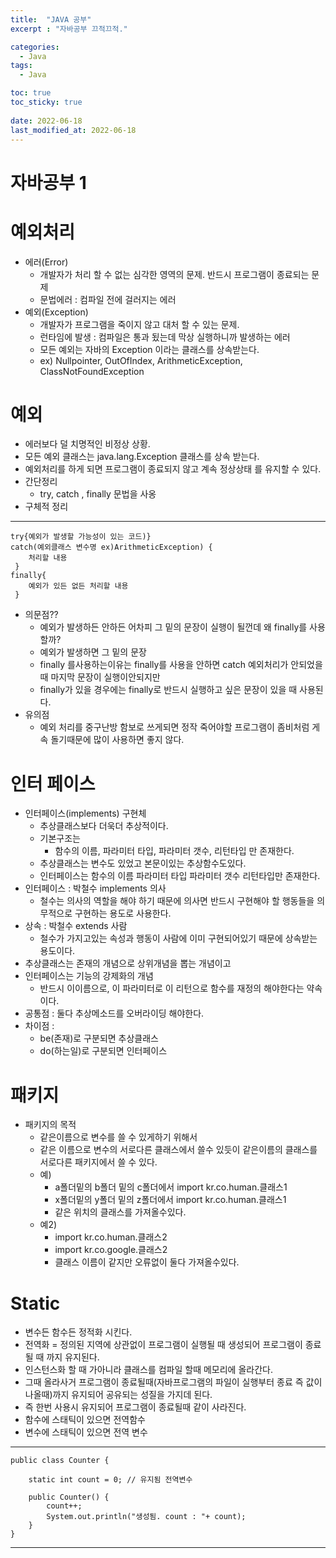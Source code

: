 ```yaml
---
title:  "JAVA 공부"
excerpt : "자바공부 끄적끄적."

categories:
  - Java
tags:
  - Java

toc: true
toc_sticky: true
 
date: 2022-06-18
last_modified_at: 2022-06-18
---
```

# 자바공부 1

# 예외처리
- 에러(Error) 
  - 개발자가 처리 할 수 없는 심각한 영역의 문제. 반드시 프로그램이 종료되는 문제
  - 문법에러 : 컴파일 전에 걸러지는 에러
- 예외(Exception) 
  - 개발자가 프로그램을 죽이지 않고 대처 할 수 있는 문제.
  - 런타임에 발생 : 컴파일은 통과 됬는데 막상 실행하니까 발생하는 에러
  - 모든 예외는 자바의 Exception 이라는 클래스를 상속받는다.
  - ex) Nullpointer, OutOfIndex, ArithmeticException, ClassNotFoundException

# 예외
- 에러보다 덜 치명적인 비정상 상황.
- 모든 예외 클래스는  java.lang.Exception 클래스를 상속 받는다. 
- 예외처리를 하게 되면 프로그램이 종료되지 않고 계속 정상상태 를 유지할 수 있다.
- 간단정리 
  -   try, catch , finally 문법을 사옹
- 구체적 정리
---
    try{예외가 발생할 가능성이 있는 코드)}
    catch(예외클래스 변수명 ex)ArithmeticException) {
        처리할 내용
     }
    finally{
        예외가 있든 없든 처리할 내용
     }


- 의문점??
  - 예외가 발생하든 안하든 어차피 그 밑의 문장이 실행이 될껀데 왜 finally를 사용할까?
  - 예외가 발생하면 그 밑의 문장 
  - finally 를사용하는이유는 finally를 사용을 안하면 catch 예외처리가 안되었을 때 마지막 문장이 실행이안되지만
  -  finally가 있을 경우에는 finally로 반드시 실행하고 싶은 문장이 있을 때 사용된다.
- 유의점
  - 예외 처리를 중구난방 함보로 쓰게되면 정작 죽어야할 프로그램이 좀비처럼 게속 돌기때문에 많이 사용하면 좋지 않다.

# 인터 페이스
- 인터페이스(implements) 구현체
  - 추상클래스보다 더욱더 추상적이다.
  - 기본구조는
    - 함수의 이름, 파라미터 타입, 파라미터 갯수, 리턴타입 만 존재한다.
  - 추상클래스는 변수도 있었고 본문이있는 추상함수도있다.
  - 인터페이스는 함수의 이름 파라미터 타입 파라미터 갯수 리턴타입만 존재한다.
- 인터페이스 : 박철수 implements 의사
  - 철수는 의사의 역할을 해야 하기 때문에 의사면 반드시 구현해야 할 행동들을 의무적으로 구현하는 용도로 사용한다.
- 상속 : 박철수 extends 사람
  - 철수가 가지고있는 속성과 행동이 사람에 이미 구현되어있기 때문에 상속받는 용도이다.
- 추상클래스는 존재의 개념으로 상위개념을 뽑는 개념이고
- 인터페이스는 기능의 강제화의 개념
  - 반드시 이이름으로, 이 파라미터로 이 리턴으로 함수를 재정의 해야한다는 약속이다.
- 공통점 : 둘다 추상메소드를 오버라이딩 해야한다.
- 차이점 :
  -  be(존재)로 구분되면 추상클래스  
  - do(하는일)로 구분되면 인터페이스  

# 패키지 
- 패키지의 목적 
  - 같은이름으로 변수를 쓸 수 있게하기 위해서
  - 같은 이름으로 변수의 서로다른 클래스에서 쓸수 있듯이 같은이름의 클래스를 서로다른 패키지에서 쓸 수 있다.
  - 예) 
    - a폴더밑의 b폴더 밑의 c폴더에서 import kr.co.human.클래스1
    - x폴더밑의 y폴더 밑의 z폴더에서 import kr.co.human.클래스1
    - 같은 위치의 클래스를 가져올수있다.
  - 예2)
    -  import kr.co.human.클래스2
    -  import kr.co.google.클래스2
    -  클래스 이름이 같지만 오류없이 둘다 가져올수있다.

# Static
- 변수든 함수든 정적화 시킨다.
- 전역화 = 정의된 지역에 상관없이 프로그램이 실행될 때 생성되어 프로그램이 종료될 때 까지 유지된다.
- 인스턴스화 할 때 가아니라 클래스를 컴파일 할때 메모리에 올라간다.
- 그때 올라사거 프로그램이 종료될때(자바프로그램의 파일이 실행부터 종료 즉 값이 나올때)까지 유지되어 공유되는 성질을 가지데 된다.
- 즉 한번 사용시 유지되어 프로그램이 종료될때 같이 사라진다.
- 함수에 스태틱이 있으면 전역함수
- 변수에 스태틱이 있으면 전역 변수
---
    public class Counter {
		
		static int count = 0; // 유지됨 전역변수
		
		public Counter() {
			count++;
			System.out.println("생성됨. count : "+ count);
		}
	}
---








